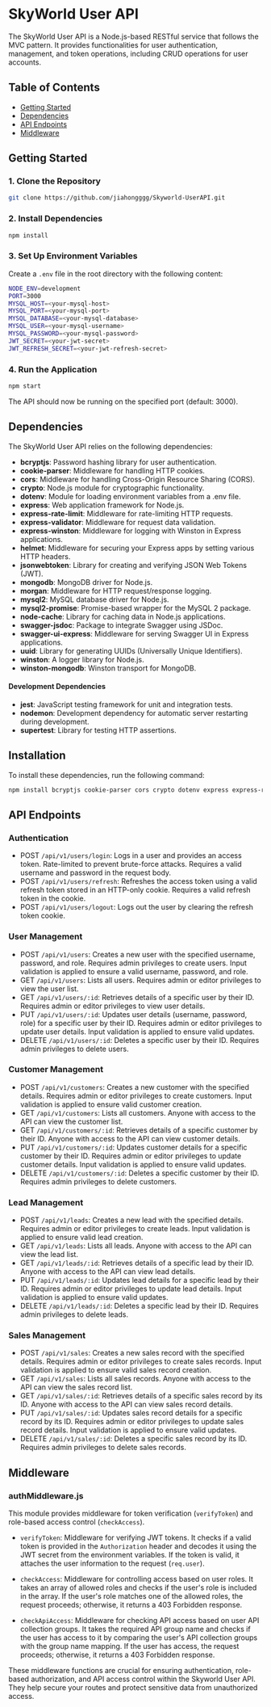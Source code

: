 # SkyWorld User API

The SkyWorld User API is a Node.js-based RESTful service that follows the MVC pattern. It provides functionalities for user authentication, management, and token operations, including CRUD operations for user accounts.

## Table of Contents

- [Getting Started](#getting-started)
- [Dependencies](#dependencies)
- [API Endpoints](#api-endpoints)
- [Middleware](#middleware)

## Getting Started

### 1. Clone the Repository

```bash
git clone https://github.com/jiahongggg/Skyworld-UserAPI.git
```

### 2. Install Dependencies

```bash
npm install
```

### 3. Set Up Environment Variables

Create a `.env` file in the root directory with the following content:

```bash
NODE_ENV=development
PORT=3000
MYSQL_HOST=<your-mysql-host>
MYSQL_PORT=<your-mysql-port>
MYSQL_DATABASE=<your-mysql-database>
MYSQL_USER=<your-mysql-username>
MYSQL_PASSWORD=<your-mysql-password>
JWT_SECRET=<your-jwt-secret>
JWT_REFRESH_SECRET=<your-jwt-refresh-secret>
```

### 4. Run the Application

```bash
npm start
```

The API should now be running on the specified port (default: 3000).

## Dependencies

The SkyWorld User API relies on the following dependencies:

- **bcryptjs**: Password hashing library for user authentication.
- **cookie-parser**: Middleware for handling HTTP cookies.
- **cors**: Middleware for handling Cross-Origin Resource Sharing (CORS).
- **crypto**: Node.js module for cryptographic functionality.
- **dotenv**: Module for loading environment variables from a .env file.
- **express**: Web application framework for Node.js.
- **express-rate-limit**: Middleware for rate-limiting HTTP requests.
- **express-validator**: Middleware for request data validation.
- **express-winston**: Middleware for logging with Winston in Express applications.
- **helmet**: Middleware for securing your Express apps by setting various HTTP headers.
- **jsonwebtoken**: Library for creating and verifying JSON Web Tokens (JWT).
- **mongodb**: MongoDB driver for Node.js.
- **morgan**: Middleware for HTTP request/response logging.
- **mysql2**: MySQL database driver for Node.js.
- **mysql2-promise**: Promise-based wrapper for the MySQL 2 package.
- **node-cache**: Library for caching data in Node.js applications.
- **swagger-jsdoc**: Package to integrate Swagger using JSDoc.
- **swagger-ui-express**: Middleware for serving Swagger UI in Express applications.
- **uuid**: Library for generating UUIDs (Universally Unique Identifiers).
- **winston**: A logger library for Node.js.
- **winston-mongodb**: Winston transport for MongoDB.

#### Development Dependencies

- **jest**: JavaScript testing framework for unit and integration tests.
- **nodemon**: Development dependency for automatic server restarting during development.
- **supertest**: Library for testing HTTP assertions.

## Installation

To install these dependencies, run the following command:

```bash
npm install bcryptjs cookie-parser cors crypto dotenv express express-rate-limit express-validator express-winston helmet jsonwebtoken mongodb morgan mysql2 mysql2-promise node-cache swagger-jsdoc swagger-ui-express uuid winston winston-mongodb --save
```

## API Endpoints

### Authentication

- POST `/api/v1/users/login`: Logs in a user and provides an access token. Rate-limited to prevent brute-force attacks. Requires a valid username and password in the request body.
- POST `/api/v1/users/refresh`: Refreshes the access token using a valid refresh token stored in an HTTP-only cookie. Requires a valid refresh token in the cookie.
- POST `/api/v1/users/logout`: Logs out the user by clearing the refresh token cookie.

### User Management

- POST `/api/v1/users`: Creates a new user with the specified username, password, and role. Requires admin privileges to create users. Input validation is applied to ensure a valid username, password, and role.
- GET `/api/v1/users`: Lists all users. Requires admin or editor privileges to view the user list.
- GET `/api/v1/users/:id`: Retrieves details of a specific user by their ID. Requires admin or editor privileges to view user details.
- PUT `/api/v1/users/:id`: Updates user details (username, password, role) for a specific user by their ID. Requires admin or editor privileges to update user details. Input validation is applied to ensure valid updates.
- DELETE `/api/v1/users/:id`: Deletes a specific user by their ID. Requires admin privileges to delete users.

### Customer Management

- POST `/api/v1/customers`: Creates a new customer with the specified details. Requires admin or editor privileges to create customers. Input validation is applied to ensure valid customer creation.
- GET `/api/v1/customers`: Lists all customers. Anyone with access to the API can view the customer list.
- GET `/api/v1/customers/:id`: Retrieves details of a specific customer by their ID. Anyone with access to the API can view customer details.
- PUT `/api/v1/customers/:id`: Updates customer details for a specific customer by their ID. Requires admin or editor privileges to update customer details. Input validation is applied to ensure valid updates.
- DELETE `/api/v1/customers/:id`: Deletes a specific customer by their ID. Requires admin privileges to delete customers.

### Lead Management

- POST `/api/v1/leads`: Creates a new lead with the specified details. Requires admin or editor privileges to create leads. Input validation is applied to ensure valid lead creation.
- GET `/api/v1/leads`: Lists all leads. Anyone with access to the API can view the lead list.
- GET `/api/v1/leads/:id`: Retrieves details of a specific lead by their ID. Anyone with access to the API can view lead details.
- PUT `/api/v1/leads/:id`: Updates lead details for a specific lead by their ID. Requires admin or editor privileges to update lead details. Input validation is applied to ensure valid updates.
- DELETE `/api/v1/leads/:id`: Deletes a specific lead by their ID. Requires admin privileges to delete leads.

### Sales Management

- POST `/api/v1/sales`: Creates a new sales record with the specified details. Requires admin or editor privileges to create sales records. Input validation is applied to ensure valid sales record creation.
- GET `/api/v1/sales`: Lists all sales records. Anyone with access to the API can view the sales record list.
- GET `/api/v1/sales/:id`: Retrieves details of a specific sales record by its ID. Anyone with access to the API can view sales record details.
- PUT `/api/v1/sales/:id`: Updates sales record details for a specific record by its ID. Requires admin or editor privileges to update sales record details. Input validation is applied to ensure valid updates.
- DELETE `/api/v1/sales/:id`: Deletes a specific sales record by its ID. Requires admin privileges to delete sales records.

## Middleware

### authMiddleware.js

This module provides middleware for token verification (`verifyToken`) and role-based access control (`checkAccess`).

- `verifyToken`: Middleware for verifying JWT tokens. It checks if a valid token is provided in the `Authorization` header and decodes it using the JWT secret from the environment variables. If the token is valid, it attaches the user information to the request (`req.user`).

- `checkAccess`: Middleware for controlling access based on user roles. It takes an array of allowed roles and checks if the user's role is included in the array. If the user's role matches one of the allowed roles, the request proceeds; otherwise, it returns a 403 Forbidden response.

- `checkApiAccess`: Middleware for checking API access based on user API collection groups. It takes the required API group name and checks if the user has access to it by comparing the user's API collection groups with the group name mapping. If the user has access, the request proceeds; otherwise, it returns a 403 Forbidden response.

These middleware functions are crucial for ensuring authentication, role-based authorization, and API access control within the Skyworld User API. They help secure your routes and protect sensitive data from unauthorized access.